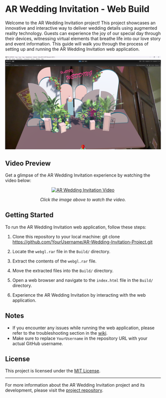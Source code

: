 # AR Wedding Invitation - Web Build

Welcome to the AR Wedding Invitation project! This project showcases an innovative and interactive way to deliver wedding details using augmented reality technology. Guests can experience the joy of our special day through their devices, witnessing virtual elements that breathe life into our love story and event information. This guide will walk you through the process of setting up and running the AR Wedding Invitation web application.

<p align="center">
  <img src="Demo.png" alt="AR Wedding Invitation" width="600">
</p>

## Video Preview

Get a glimpse of the AR Wedding Invitation experience by watching the video below:

<p align="center">
  <a href="https://www.youtube.com/watch?v=Z_KJ-D77XMA">
    <img src="https://img.youtube.com/vi/Z_KJ-D77XMA/0.jpg" alt="AR Wedding Invitation Video" width="800">
  </a>
</p>
<p align="center">
  <em>Click the image above to watch the video.</em>
</p>

## Getting Started

To run the AR Wedding Invitation web application, follow these steps:

1. Clone this repository to your local machine:
git clone https://github.com/YourUsername/AR-Wedding-Invitation-Project.git


2. Locate the `webgl.rar` file in the `Build/` directory.

3. Extract the contents of the `webgl.rar` file.

4. Move the extracted files into the `Build/` directory.

5. Open a web browser and navigate to the `index.html` file in the `Build/` directory.

6. Experience the AR Wedding Invitation by interacting with the web application.

## Notes

- If you encounter any issues while running the web application, please refer to the troubleshooting section in the [wiki](https://github.com/CaoQuocViet/AR-Wedding-Invitation-Web/wiki).
- Make sure to replace `YourUsername` in the repository URL with your actual GitHub username.

## License

This project is licensed under the [MIT License](LICENSE).

---

For more information about the AR Wedding Invitation project and its development, please visit the [project repository](https://github.com/CaoQuocViet/AR-Wedding-Invitation-Web).

